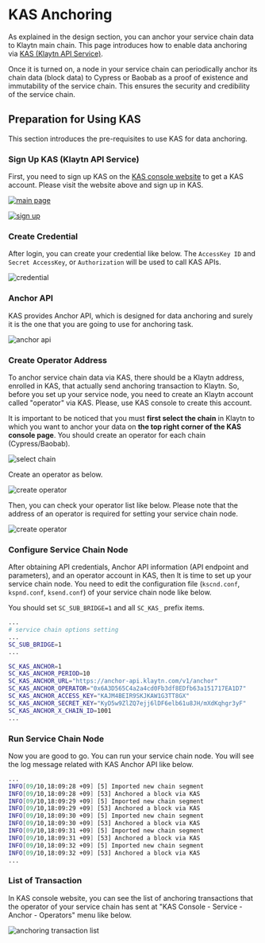 # KAS Anchoring

As explained in the design section, you can anchor your service chain data to Klaytn main chain. This page introduces how to enable data anchoring via [KAS \(Klaytn API Service\)](https://www.klaytnapi.com).

Once it is turned on, a node in your service chain can periodically anchor its chain data \(block data\) to Cypress or Baobab as a proof of existence and immutability of the service chain. This ensures the security and credibility of the service chain.

## Preparation for Using KAS <a id="preparation-with-kas"></a>

This section introduces the pre-requisites to use KAS for data anchoring.

### Sign Up KAS \(Klaytn API Service\) <a id="sign-up-kas"></a>

First, you need to sign up KAS on the [KAS console website](https://www.klaytnapi.com) to get a KAS account. Please visit the website above and sign up in KAS.

[![main page](../../../.gitbook/assets/kas-main-en%20%281%29.png)](https://www.klaytnapi.com)

[![sign up](../../../.gitbook/assets/kas-signup-en.png)](https://www.klaytnapi.com)

### Create Credential <a id="check-credential"></a>

After login, you can create your credential like below. The `AccessKey ID` and `Secret AccessKey`, or `Authorization` will be used to call KAS APIs.

![credential](../../../.gitbook/assets/kas-credential-en.png)

### Anchor API <a id="anchor-api"></a>

KAS provides Anchor API, which is designed for data anchoring and surely it is the one that you are going to use for anchoring task.

![anchor api](../../../.gitbook/assets/kas-anchor-api-en%20%281%29.png)

### Create Operator Address <a id="create-kas-credential"></a>

To anchor service chain data via KAS, there should be a Klaytn address, enrolled in KAS, that actually send anchoring transaction to Klaytn. So, before you set up your service node, you need to create an Klaytn account called "operator" via KAS. Please, use KAS console to create this account.

It is important to be noticed that you must **first select the chain** in Klaytn to which you want to anchor your data on **the top right corner of the KAS console page**. You should create an operator for each chain \(Cypress/Baobab\).

![select chain](../../../.gitbook/assets/kas-select-chain-en%20%281%29.png)

Create an operator as below.

![create operator](../../../.gitbook/assets/kas-create-operator-en%20%281%29.png)

Then, you can check your operator list like below. Please note that the address of an operator is required for setting your service chain node.

![create operator](../../../.gitbook/assets/kas-operator-list-en%20%281%29.png)

### Configure Service Chain Node <a id="configure-service-chain-node"></a>

After obtaining API credentials, Anchor API information \(API endpoint and parameters\), and an operator account in KAS, then It is time to set up your service chain node. You need to edit the configuration file \(`kscnd.conf`, `kspnd.conf`, `ksend.conf`\) of your service chain node like below.

You should set `SC_SUB_BRIDGE=1` and all `SC_KAS_` prefix items.

```bash
...
# service chain options setting
...
SC_SUB_BRIDGE=1
...

SC_KAS_ANCHOR=1                                                         # 1: enable, 0: disable
SC_KAS_ANCHOR_PERIOD=10                                                 # Anchoring block period
SC_KAS_ANCHOR_URL="https://anchor-api.klaytn.com/v1/anchor"             # Anchor API URL
SC_KAS_ANCHOR_OPERATOR="0x6A3D565C4a2a4cd0Fb3df8EDfb63a151717EA1D7"     # Operator address
SC_KAS_ANCHOR_ACCESS_KEY="KAJM4BEIR9SKJKAW1G3TT8GX"                     # Credential Access key
SC_KAS_ANCHOR_SECRET_KEY="KyD5w9ZlZQ7ejj6lDF6elb61u8JH/mXdKqhgr3yF"     # Credential Secret key
SC_KAS_ANCHOR_X_CHAIN_ID=1001                                           # Cypress: 8217, Baobab: 1001
...
```

### Run Service Chain Node <a id="run-service-chain-node"></a>

Now you are good to go. You can run your service chain node. You will see the log message related with KAS Anchor API like below.

```bash
...
INFO[09/10,18:09:28 +09] [5] Imported new chain segment                number=86495 hash=5a20d6…cbca1b blocks=1  txs=3 elapsed=2.387ms  trieDBSize=5.10kB mgas=0.063 mgasps=26.383
INFO[09/10,18:09:28 +09] [53] Anchored a block via KAS                  blkNum=86495
INFO[09/10,18:09:29 +09] [5] Imported new chain segment                number=86496 hash=8897bc…4ea7e7 blocks=1  txs=3 elapsed=2.158ms  trieDBSize=5.10kB mgas=0.063 mgasps=29.188
INFO[09/10,18:09:29 +09] [53] Anchored a block via KAS                  blkNum=86496
INFO[09/10,18:09:30 +09] [5] Imported new chain segment                number=86497 hash=44b319…7d4247 blocks=1  txs=3 elapsed=2.346ms  trieDBSize=5.43kB mgas=0.063 mgasps=26.848
INFO[09/10,18:09:30 +09] [53] Anchored a block via KAS                  blkNum=86497
INFO[09/10,18:09:31 +09] [5] Imported new chain segment                number=86498 hash=0b98ba…73d654 blocks=1  txs=3 elapsed=2.235ms  trieDBSize=5.61kB mgas=0.063 mgasps=28.186
INFO[09/10,18:09:31 +09] [53] Anchored a block via KAS                  blkNum=86498
INFO[09/10,18:09:32 +09] [5] Imported new chain segment                number=86499 hash=4f01ab…3bc334 blocks=1  txs=3 elapsed=3.319ms  trieDBSize=5.61kB mgas=0.063 mgasps=18.977
INFO[09/10,18:09:32 +09] [53] Anchored a block via KAS                  blkNum=86499
...
```

### List of Transaction <a id="list-of-transaction"></a>

In KAS console website, you can see the list of anchoring transactions that the operator of your service chain has sent at "KAS Console - Service - Anchor - Operators" menu like below.

![anchoring transaction list](../../../.gitbook/assets/kas-tx-list-en.png)

